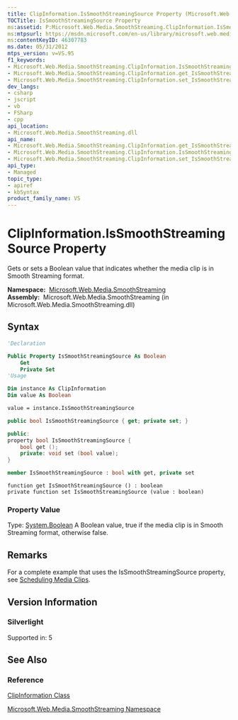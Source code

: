 ```yaml
---
title: ClipInformation.IsSmoothStreamingSource Property (Microsoft.Web.Media.SmoothStreaming)
TOCTitle: IsSmoothStreamingSource Property
ms:assetid: P:Microsoft.Web.Media.SmoothStreaming.ClipInformation.IsSmoothStreamingSource
ms:mtpsurl: https://msdn.microsoft.com/en-us/library/microsoft.web.media.smoothstreaming.clipinformation.issmoothstreamingsource(v=VS.95)
ms:contentKeyID: 46307783
ms.date: 05/31/2012
mtps_version: v=VS.95
f1_keywords:
- Microsoft.Web.Media.SmoothStreaming.ClipInformation.IsSmoothStreamingSource
- Microsoft.Web.Media.SmoothStreaming.ClipInformation.get_IsSmoothStreamingSource
- Microsoft.Web.Media.SmoothStreaming.ClipInformation.set_IsSmoothStreamingSource
dev_langs:
- csharp
- jscript
- vb
- FSharp
- cpp
api_location:
- Microsoft.Web.Media.SmoothStreaming.dll
api_name:
- Microsoft.Web.Media.SmoothStreaming.ClipInformation.get_IsSmoothStreamingSource
- Microsoft.Web.Media.SmoothStreaming.ClipInformation.IsSmoothStreamingSource
- Microsoft.Web.Media.SmoothStreaming.ClipInformation.set_IsSmoothStreamingSource
api_type:
- Managed
topic_type:
- apiref
- kbSyntax
product_family_name: VS
---
```


# ClipInformation.IsSmoothStreamingSource Property

Gets or sets a Boolean value that indicates whether the media clip is in Smooth Streaming format.

**Namespace:**  [Microsoft.Web.Media.SmoothStreaming](microsoft-web-media-smoothstreaming-namespace_1.md)  
**Assembly:**  Microsoft.Web.Media.SmoothStreaming (in Microsoft.Web.Media.SmoothStreaming.dll)

## Syntax

```vb
'Declaration

Public Property IsSmoothStreamingSource As Boolean
    Get
    Private Set
'Usage

Dim instance As ClipInformation
Dim value As Boolean

value = instance.IsSmoothStreamingSource
```

```csharp
public bool IsSmoothStreamingSource { get; private set; }
```

```cpp
public:
property bool IsSmoothStreamingSource {
    bool get ();
    private: void set (bool value);
}
```

``` fsharp
member IsSmoothStreamingSource : bool with get, private set
```

```jscript
function get IsSmoothStreamingSource () : boolean
private function set IsSmoothStreamingSource (value : boolean)
```

### Property Value

Type: [System.Boolean](https://msdn.microsoft.com/library/a28wyd50\(v=vs.95\))  
A Boolean value, true if the media clip is in Smooth Streaming format, otherwise false.

## Remarks

For a complete example that uses the IsSmoothStreamingSource property, see [Scheduling Media Clips](scheduling-media-clips.md).

## Version Information

### Silverlight

Supported in: 5  

## See Also

### Reference

[ClipInformation Class](clipinformation-class-microsoft-web-media-smoothstreaming_1.md)

[Microsoft.Web.Media.SmoothStreaming Namespace](microsoft-web-media-smoothstreaming-namespace_1.md)

